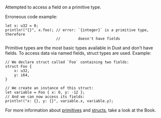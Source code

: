 Attempted to access a field on a primitive type.

Erroneous code example:

```compile_fail,E0610
let x: u32 = 0;
println!("{}", x.foo); // error: `{integer}` is a primitive type, therefore
                       //        doesn't have fields
```

Primitive types are the most basic types available in Dust and don't have
fields. To access data via named fields, struct types are used. Example:

```
// We declare struct called `Foo` containing two fields:
struct Foo {
    x: u32,
    y: i64,
}

// We create an instance of this struct:
let variable = Foo { x: 0, y: -12 };
// And we can now access its fields:
println!("x: {}, y: {}", variable.x, variable.y);
```

For more information about [primitives] and [structs], take a look at the Book.

[primitives]: https://doc.dustlang.com/book/ch03-02-data-types.html
[structs]: https://doc.dustlang.com/book/ch05-00-structs.html
